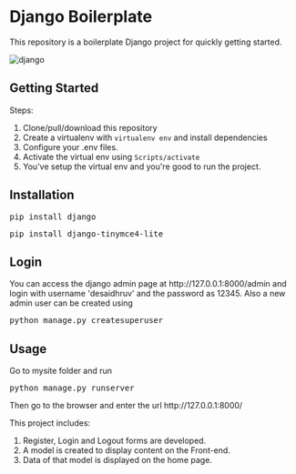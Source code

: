 <h1>Django Boilerplate</h1>
<p>This repository is a boilerplate Django project for quickly getting started.</p>

![django](https://user-images.githubusercontent.com/40533390/85207841-5b104980-b349-11ea-9004-76bbbcc68f2a.png)

<h2>Getting Started</h2>
Steps:
<ol>
<li>Clone/pull/download this repository</li>
<li>Create a virtualenv with <code>virtualenv env</code> and install dependencies</li>
<li>Configure your .env files.</li>
<li>Activate the virtual env using <code>Scripts/activate</code></li>
<li>You've setup the virtual env and you're good to run the project.</li>
</ol>
<h2>Installation</h2>
<pre>pip install django</pre>
<pre>pip install django-tinymce4-lite</pre>
<h2>Login</h2>
You can access the django admin page at http://127.0.0.1:8000/admin and login with username 'desaidhruv' and the password as 12345.
Also a new admin user can be created using
<pre>python manage.py createsuperuser</pre>
<h2>Usage</h2>
Go to mysite folder and run
<pre>python manage.py runserver</pre>
<p>Then go to the browser and enter the url http://127.0.0.1:8000/<p>

<p>This project includes:</p>
<ol>
<li>Register, Login and Logout forms are developed.</li>
<li>A model is created to display content on the Front-end.</li>
<li>Data of that model is displayed on the home page.</li>
</ol>
